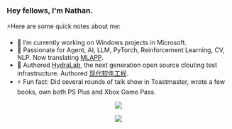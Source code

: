 ### Hey fellows, I'm Nathan.

⚡️Here are some quick notes about me:

- 💼 I’m currently working on Windows projects in Microsoft. 
- 🌱 Passionate for Agent, AI, LLM, PyTorch, Reinforcement Learning, CV, NLP. Now translating [MLAPP](https://www.amazon.com/Machine-Learning-Probabilistic-Perspective-Computation/dp/0262018020).
- 🔭 Authored [HydraLab](https://github.com/microsoft/HydraLab), the next generation open source clouting test infrastructure. Authored [现代软件工程](https://github.com/microsoft/ai-edu/tree/master/%E5%9F%BA%E7%A1%80%E6%95%99%E7%A8%8B/A7-%E7%8E%B0%E4%BB%A3%E8%BD%AF%E4%BB%B6%E5%B7%A5%E7%A8%8B).
- ⚡ Fun fact: Did several rounds of talk show in Toastmaster, wrote a few books, own both PS Plus and Xbox Game Pass.

<p align="center">
    <img src="https://skillicons.dev/icons?i=java,py,js,docker,pytorch,cpp,kotlin,spring,gradle,materialui" />
</p>  
<p align="center">
    <img src="https://skillicons.dev/icons?i=git,react,androidstudio,vscode,idea,powershell,azure,ae,ps,pr" />
</p> 

<div align='center'>

</div>

